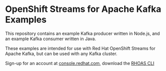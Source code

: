 # OpenShift Streams for Apache Kafka Examples

This repository contains an example Kafka producer written in Node.js, and an
example Kafka consumer written in Java.

These examples are intended for use with Red Hat OpenShift Streams for Apache
Kafka, but can be used with any Kafka cluster.

Sign-up for an account at [console.redhat.com](https://console.redhat.com/),
download the [RHOAS CLI](https://access.redhat.com/documentation/en-us/red_hat_openshift_application_services/1/guide/bb30ee92-9e0a-4fd6-a67f-aed8910d7da3)
